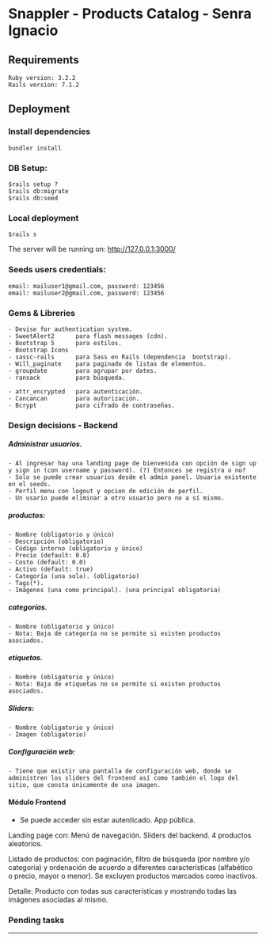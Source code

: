 # Snappler - Products Catalog - Senra Ignacio

## Requirements
    Ruby version: 3.2.2
    Rails version: 7.1.2

## Deployment

### Install dependencies
    bundler install

### DB Setup:
    $rails setup ?
    $rails db:migrate
    $rails db:seed

### Local deployment
    $rails s

The server will be running on: http://127.0.0.1:3000/

### Seeds users credentials:
    email: mailuser1@gmail.com, password: 123456
    email: mailuser2@gmail.com, password: 123456

### Gems & Libreries
    - Devise for authentication system.
    - SweetAlert2      para flash messages (cdn).
    - Bootstrap 5      para estilos.
    - Bootstrap Icons  
    - sassc-rails      para Sass en Rails (dependencia  bootstrap).
    - Will_paginate    para paginado de listas de elementos.
    - groupdate        para agrupar por dates.
    - ransack          para búsqueda.

    - attr_encrypted   para autenticación.
    - Cancancan        para autorización.
    - Bcrypt           para cifrado de contraseñas.


### Design decisions - Backend

##### Administrar usuarios.
    - Al ingresar hay una landing page de bienvenida con opción de sign up y sign in (con username y password). (?) Entonces se registra o no?
    - Solo se puede crear usuarios desde el admin panel. Usuario existente en el seeds.
    - Perfil menu con logout y opcion de edición de perfil.
    - Un usario puede eliminar a otro usuario pero no a sí mismo.

##### productos:
    - Nombre (obligatorio y único)  
    - Descripción (obligatorio)  
    - Código interno (obligatorio y único)  
    - Precio (default: 0.0)  
    - Costo (default: 0.0)  
    - Activo (default: true)  
    - Categoría (una sola). (obligatorio)  
    - Tags(*).  
    - Imágenes (una como principal). (una principal obligatoria)

##### categorías.
    - Nombre (obligatorio y único) 
    - Nota: Baja de categoría no se permite si existen productos asociados.
    
##### etiquetas.
    - Nombre (obligatorio y único) 
    - Nota: Baja de etiquetas no se permite si existen productos asociados.


##### Sliders:
    - Nombre (obligatorio y único)
    - Imagen (obligatorio)

##### Configuración web:
    - Tiene que existir una pantalla de configuración web, donde se administren los sliders del frontend así como también el logo del sitio, que consta únicamente de una imagen.



#### Módulo Frontend
  - Se puede acceder sin estar autenticado. App pública.
  
Landing page con:
Menú de navegación.
Sliders del backend.
4 productos aleatorios.

Listado de productos: con paginación, filtro de búsqueda (por nombre y/o categoría) y ordenación de acuerdo a diferentes características (alfabético o precio, mayor o menor). Se excluyen productos marcados como inactivos.
 
 
Detalle: Producto con todas sus características y mostrando todas las imágenes asociadas al mismo. 
 

### Pending tasks


****
